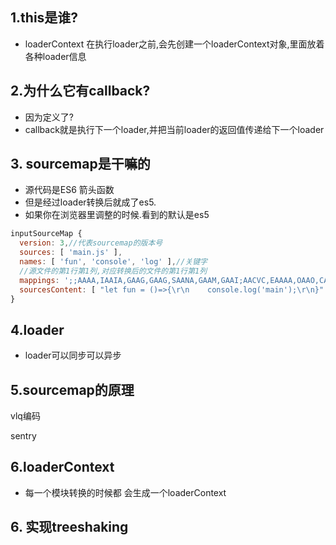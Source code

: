 ## 1.this是谁?
- loaderContext 在执行loader之前,会先创建一个loaderContext对象,里面放着各种loader信息

## 2.为什么它有callback?
- 因为定义了?
- callback就是执行下一个loader,并把当前loader的返回值传递给下一个loader


## 3. sourcemap是干嘛的
- 源代码是ES6 箭头函数
- 但是经过loader转换后就成了es5.
- 如果你在浏览器里调整的时候.看到的默认是es5

```js
inputSourceMap {
  version: 3,//代表sourcemap的版本号
  sources: [ 'main.js' ],
  names: [ 'fun', 'console', 'log' ],//关键字
  //源文件的第1行第1列,对应转换后的文件的第1行第1列
  mappings: ';;AAAA,IAAIA,GAAG,GAAG,SAANA,GAAM,GAAI;AACVC,EAAAA,OAAO,CAACC,GAAR,CAAY,MAAZ;AACH,CAFD',
  sourcesContent: [ "let fun = ()=>{\r\n    console.log('main');\r\n}" ]
}
```

## 4.loader
- loader可以同步可以异步


## 5.sourcemap的原理
vlq编码

sentry 

## 6.loaderContext
- 每一个模块转换的时候都 会生成一个loaderContext 


## 6. 实现treeshaking

